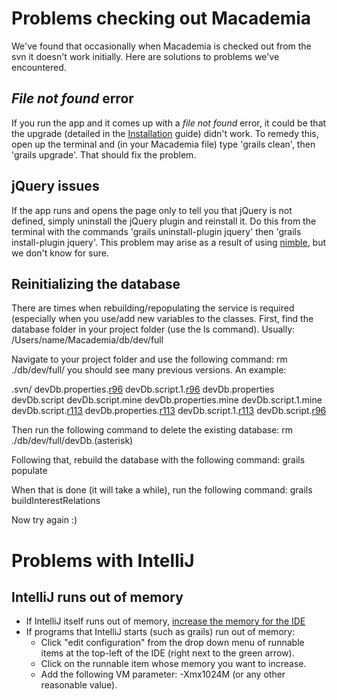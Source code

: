 # Problems checking out Macademia #

We've found that occasionally when Macademia is checked out from the svn it doesn't work initially. Here are solutions to problems we've encountered.

## _File not found_ error ##

If you run the app and it comes up with a _file not found_ error, it could be that the upgrade (detailed in the [Installation](http://code.google.com/p/macademia/wiki/Installation) guide) didn't work. To remedy this, open up the terminal and (in your Macademia file) type 'grails clean', then 'grails upgrade'. That should fix the problem.

## jQuery issues ##

If the app runs and opens the page only to tell you that jQuery is not defined, simply uninstall the jQuery plugin and reinstall it. Do this from the terminal with the commands 'grails uninstall-plugin jquery' then 'grails install-plugin jquery'. This problem may arise as a result of using [nimble](http://code.google.com/p/macademia/wiki/Nimble), but we don't know for sure.

## Reinitializing the database ##
There are times when rebuilding/repopulating the service is required (especially when you use/add new variables to the classes.
First, find the database folder in your project folder (use the ls command). Usually:
/Users/name/Macademia/db/dev/full

Navigate to your project folder and use the following command:
rm ./db/dev/full/
you should see many previous versions. An example:

.svn/                  devDb.properties.[r96](https://code.google.com/p/macademia/source/detail?r=96)   devDb.script.1.[r96](https://code.google.com/p/macademia/source/detail?r=96)
devDb.properties       devDb.script           devDb.script.mine
devDb.properties.mine  devDb.script.1.mine    devDb.script.[r113](https://code.google.com/p/macademia/source/detail?r=113)
devDb.properties.[r113](https://code.google.com/p/macademia/source/detail?r=113)  devDb.script.1.[r113](https://code.google.com/p/macademia/source/detail?r=113)    devDb.script.[r96](https://code.google.com/p/macademia/source/detail?r=96)

Then run the following command to delete the existing database:
rm ./db/dev/full/devDb.(asterisk)

Following that, rebuild the database with the following command:
grails populate

When that is done (it will take a while), run the following command:
grails buildInterestRelations

Now try again :)

# Problems with IntelliJ #

## IntelliJ runs out of memory ##
  * If IntelliJ itself runs out of memory, [increase the memory for the IDE](http://stackoverflow.com/questions/2435569/how-to-give-more-memory-to-intellij-idea-9)
  * If programs that IntelliJ starts (such as grails) run out of memory:
    * Click "edit configuration" from the drop down menu of runnable items at the top-left of the IDE (right next to the green arrow).
    * Click on the runnable item whose memory you want to increase.
    * Add the following VM parameter: -Xmx1024M (or any other reasonable value).